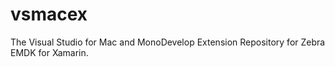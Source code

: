 # vsmacex
The Visual Studio for Mac and MonoDevelop Extension Repository for Zebra EMDK for Xamarin.

